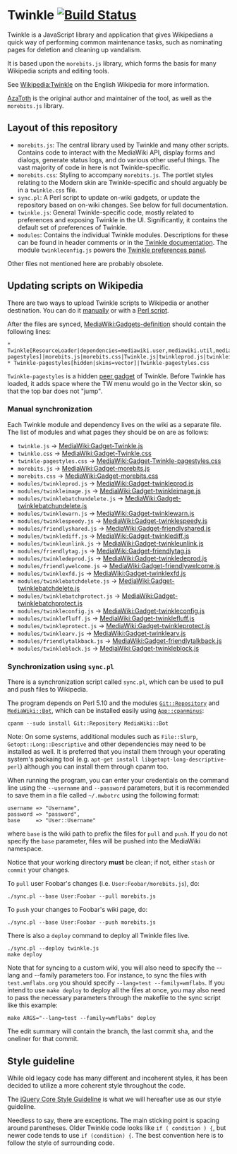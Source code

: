 Twinkle [![Build Status](https://travis-ci.org/azatoth/twinkle.svg?branch=master)](https://travis-ci.org/azatoth/twinkle)
=======

Twinkle is a JavaScript library and application that gives Wikipedians a quick way of performing common maintenance tasks, such as nominating pages for deletion and cleaning up vandalism.

It is based upon the `morebits.js` library, which forms the basis for many Wikipedia scripts and editing tools.

See [Wikipedia:Twinkle][] on the English Wikipedia for more information.

[AzaToth][] is the original author and maintainer of the tool, as well as the `morebits.js` library.

Layout of this repository
-------------------------

* `morebits.js`: The central library used by Twinkle and many other scripts. Contains code to interact with the MediaWiki API, display forms and dialogs, generate status logs, and do various other useful things. The vast majority of code in here is not Twinkle-specific.
* `morebits.css`: Styling to accompany `morebits.js`. The portlet styles relating to the Modern skin are Twinkle-specific and should arguably be in a `twinkle.css` file.
* `sync.pl`: A Perl script to update on-wiki gadgets, or update the repository based on on-wiki changes. See below for full documentation.
* `twinkle.js`: General Twinkle-specific code, mostly related to preferences and exposing Twinkle in the UI. Significantly, it contains the default set of preferences of Twinkle.
* `modules`: Contains the individual Twinkle modules. Descriptions for these can be found in header comments or in the [Twinkle documentation][]. The module `twinkleconfig.js` powers the [Twinkle preferences panel][WP:TWPREFS].

Other files not mentioned here are probably obsolete.

Updating scripts on Wikipedia
-----------------------------

There are two ways to upload Twinkle scripts to Wikipedia or another destination. You can do it [manually](#manual-synchronization) or with a [Perl script](#synchronization-using-syncpl).

After the files are synced, [MediaWiki:Gadgets-definition][] should contain the following lines:

    * Twinkle[ResourceLoader|dependencies=mediawiki.user,mediawiki.util,mediawiki.RegExp,jquery.ui.dialog,jquery.tipsy,moment|rights=autoconfirmed|type=general|peers=Twinkle-pagestyles]|morebits.js|morebits.css|Twinkle.js|twinkleprod.js|twinkleimage.js|twinklebatchundelete.js|twinklewarn.js|twinklespeedy.js|friendlyshared.js|twinklediff.js|twinkleunlink.js|friendlytag.js|twinkledeprod.js|friendlywelcome.js|twinklexfd.js|twinklebatchdelete.js|twinklebatchprotect.js|twinkleconfig.js|twinklefluff.js|twinkleprotect.js|twinklearv.js|twinkleblock.js|friendlytalkback.js|Twinkle.css
    * Twinkle-pagestyles[hidden|skins=vector]|Twinkle-pagestyles.css

`Twinkle-pagestyles` is a hidden [peer gadget](https://www.mediawiki.org/wiki/ResourceLoader/Migration_guide_(users)#Gadget_peers) of Twinkle. Before Twinkle has loaded, it adds space where the TW menu would go in the Vector skin, so that the top bar does not "jump".

### Manual synchronization

Each Twinkle module and dependency lives on the wiki as a separate file. The list of modules and what pages they should be on are as follows:

* `twinkle.js` &rarr; [MediaWiki:Gadget-Twinkle.js][]
* `twinkle.css` &rarr; [MediaWiki:Gadget-Twinkle.css][]
* `twinkle-pagestyles.css` &rarr; [MediaWiki:Gadget-Twinkle-pagestyles.css][]
* `morebits.js` &rarr; [MediaWiki:Gadget-morebits.js][]
* `morebits.css` &rarr; [MediaWiki:Gadget-morebits.css][]
* `modules/twinkleprod.js` &rarr; [MediaWiki:Gadget-twinkleprod.js][]
* `modules/twinkleimage.js` &rarr; [MediaWiki:Gadget-twinkleimage.js][]
* `modules/twinklebatchundelete.js` &rarr; [MediaWiki:Gadget-twinklebatchundelete.js][]
* `modules/twinklewarn.js` &rarr; [MediaWiki:Gadget-twinklewarn.js][]
* `modules/twinklespeedy.js` &rarr; [MediaWiki:Gadget-twinklespeedy.js][]
* `modules/friendlyshared.js` &rarr; [MediaWiki:Gadget-friendlyshared.js][]
* `modules/twinklediff.js` &rarr; [MediaWiki:Gadget-twinklediff.js][]
* `modules/twinkleunlink.js` &rarr; [MediaWiki:Gadget-twinkleunlink.js][]
* `modules/friendlytag.js` &rarr; [MediaWiki:Gadget-friendlytag.js][]
* `modules/twinkledeprod.js` &rarr; [MediaWiki:Gadget-twinkledeprod.js][]
* `modules/friendlywelcome.js` &rarr; [MediaWiki:Gadget-friendlywelcome.js][]
* `modules/twinklexfd.js` &rarr; [MediaWiki:Gadget-twinklexfd.js][]
* `modules/twinklebatchdelete.js` &rarr; [MediaWiki:Gadget-twinklebatchdelete.js][]
* `modules/twinklebatchprotect.js` &rarr; [MediaWiki:Gadget-twinklebatchprotect.js][]
* `modules/twinkleconfig.js` &rarr; [MediaWiki:Gadget-twinkleconfig.js][]
* `modules/twinklefluff.js` &rarr; [MediaWiki:Gadget-twinklefluff.js][]
* `modules/twinkleprotect.js` &rarr; [MediaWiki:Gadget-twinkleprotect.js][]
* `modules/twinklearv.js` &rarr; [MediaWiki:Gadget-twinklearv.js][]
* `modules/friendlytalkback.js` &rarr; [MediaWiki:Gadget-friendlytalkback.js][]
* `modules/twinkleblock.js` &rarr; [MediaWiki:Gadget-twinkleblock.js][]

### Synchronization using `sync.pl`

There is a synchronization script called `sync.pl`, which can be used to pull and push files to Wikipedia.

The program depends on Perl 5.10 and the modules [`Git::Repository`][Git::Repository] and [`MediaWiki::Bot`][MediaWiki::Bot], which can be installed easily using [`App::cpanminus`][App::cpanminus]:

    cpanm --sudo install Git::Repository MediaWiki::Bot

Note: On some systems, additional modules such as `File::Slurp`, `Getopt::Long::Descriptive` and other dependencies may need to be installed as well. It is preferred that you install them through your operating system's packaing tool (e.g. `apt-get install libgetopt-long-descriptive-perl`) although you can install them through cpanm too.

When running the program, you can enter your credentials on the command line using the `--username` and `--password` parameters, but it is recommended to save them in a file called `~/.mwbotrc` using the following format:

    username => "Username",
    password => "password",
    base     => "User::Username"

where `base` is the wiki path to prefix the files for `pull` and `push`. If you do not specify the `base` parameter, files will be pushed into the MediaWiki namespace.

Notice that your working directory **must** be clean; if not, either `stash` or `commit` your changes.

To `pull` user Foobar's changes (i.e. `User:Foobar/morebits.js`), do:

    ./sync.pl --base User:Foobar --pull morebits.js

To `push` your changes to Foobar's wiki page, do:

    ./sync.pl --base User:Foobar --push morebits.js

There is also a `deploy` command to deploy all Twinkle files live.

    ./sync.pl --deploy twinkle.js
    make deploy

Note that for syncing to a custom wiki, you will also need to specify the --lang and --family parameters too. For instance, to sync the files with `test.wmflabs.org` you should specify `--lang=test --family=wmflabs`. If you intend to use `make deploy` to deploy all the files at once, you may also need to pass the necessary parameters through the makefile to the sync script like this example:

    make ARGS="--lang=test --family=wmflabs" deploy

The edit summary will contain the branch, the last commit sha, and the oneliner for that commit.

Style guideline
---------------

While old legacy code has many different and incoherent styles, it has been decided to utilize a more coherent style throughout the code.

The [jQuery Core Style Guideline][jq_style] is what we will hereafter use as our style guideline.

Needless to say, there are exceptions. The main sticking point is spacing around parentheses. Older Twinkle code looks like `if ( condition ) {`, but newer code tends to use `if (condition) {`. The best convention here is to follow the style of surrounding code.

[Wikipedia:Twinkle]: https://en.wikipedia.org/wiki/Wikipedia:Twinkle
[AzaToth]: https://en.wikipedia.org/wiki/User:AzaToth
[Twinkle documentation]: https://en.wikipedia.org/wiki/Wikipedia:Twinkle/doc
[WP:TWPREFS]: https://en.wikipedia.org/wiki/Wikipedia:Twinkle/Preferences
[MediaWiki:Gadget-Twinkle.js]: https://en.wikipedia.org/wiki/MediaWiki:Gadget-Twinkle.js
[MediaWiki:Gadget-Twinkle.css]: https://en.wikipedia.org/wiki/MediaWiki:Gadget-Twinkle.css
[MediaWiki:Gadget-Twinkle-pagestyles.css]: https://en.wikipedia.org/wiki/MediaWiki:Gadget-Twinkle-pagestyles.css
[MediaWiki:Gadget-morebits.js]: https://en.wikipedia.org/wiki/MediaWiki:Gadget-morebits.js
[MediaWiki:Gadget-morebits.css]: https://en.wikipedia.org/wiki/MediaWiki:Gadget-morebits.css
[MediaWiki:Gadget-twinkleprod.js]: https://en.wikipedia.org/wiki/MediaWiki:Gadget-twinkleprod.js
[MediaWiki:Gadget-twinkleimage.js]: https://en.wikipedia.org/wiki/MediaWiki:Gadget-twinkleimage.js
[MediaWiki:Gadget-twinklebatchundelete.js]: https://en.wikipedia.org/wiki/MediaWiki:Gadget-twinklebatchundelete.js
[MediaWiki:Gadget-twinklewarn.js]: https://en.wikipedia.org/wiki/MediaWiki:Gadget-twinklewarn.js
[MediaWiki:Gadget-twinklespeedy.js]: https://en.wikipedia.org/wiki/MediaWiki:Gadget-twinklespeedy.js
[MediaWiki:Gadget-friendlyshared.js]: https://en.wikipedia.org/wiki/MediaWiki:Gadget-friendlyshared.js
[MediaWiki:Gadget-twinklediff.js]: https://en.wikipedia.org/wiki/MediaWiki:Gadget-twinklediff.js
[MediaWiki:Gadget-twinkleunlink.js]: https://en.wikipedia.org/wiki/MediaWiki:Gadget-twinkleunlink.js
[MediaWiki:Gadget-friendlytag.js]: https://en.wikipedia.org/wiki/MediaWiki:Gadget-friendlytag.js
[MediaWiki:Gadget-twinkledeprod.js]: https://en.wikipedia.org/wiki/MediaWiki:Gadget-twinkledeprod.js
[MediaWiki:Gadget-friendlywelcome.js]: https://en.wikipedia.org/wiki/MediaWiki:Gadget-friendlywelcome.js
[MediaWiki:Gadget-twinklexfd.js]: https://en.wikipedia.org/wiki/MediaWiki:Gadget-twinklexfd.js
[MediaWiki:Gadget-twinklebatchdelete.js]: https://en.wikipedia.org/wiki/MediaWiki:Gadget-twinklebatchdelete.js
[MediaWiki:Gadget-twinklebatchprotect.js]: https://en.wikipedia.org/wiki/MediaWiki:Gadget-twinklebatchprotect.js
[MediaWiki:Gadget-twinkleconfig.js]: https://en.wikipedia.org/wiki/MediaWiki:Gadget-twinkleconfig.js
[MediaWiki:Gadget-twinklefluff.js]: https://en.wikipedia.org/wiki/MediaWiki:Gadget-twinklefluff.js
[MediaWiki:Gadget-twinkleprotect.js]: https://en.wikipedia.org/wiki/MediaWiki:Gadget-twinkleprotect.js
[MediaWiki:Gadget-twinklearv.js]: https://en.wikipedia.org/wiki/MediaWiki:Gadget-twinklearv.js
[MediaWiki:Gadget-friendlytalkback.js]: https://en.wikipedia.org/wiki/MediaWiki:Gadget-friendlytalkback.js
[MediaWiki:Gadget-twinkleblock.js]: https://en.wikipedia.org/wiki/MediaWiki:Gadget-twinkleblock.js
[User:AzaToth/twinkle.js]: https://en.wikipedia.org/wiki/User:AzaToth/twinkle.js
[MediaWiki:Gadgets-definition]: https://en.wikipedia.org/wiki/MediaWiki:Gadgets-definition
[Git::Repository]: https://metacpan.org/pod/Git::Repository
[MediaWiki::Bot]: https://metacpan.org/pod/MediaWiki::Bot
[App::cpanminus]: https://metacpan.org/pod/App::cpanminus
[jq_style]: https://contribute.jquery.org/style-guide/js/
